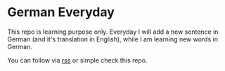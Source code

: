 # German Everyday

This repo is learning purpose only. 
Everyday I will add a new sentence in German (and it's translation in English), while I am learning new words in German.

You can follow via [rss](#) or simple check this repo.

